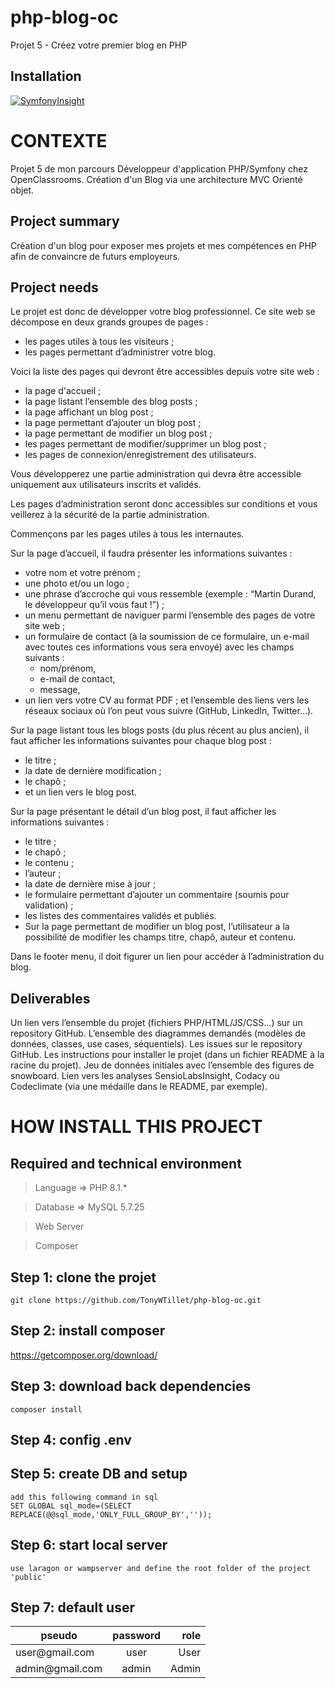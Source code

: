 # php-blog-oc
Projet 5 - Créez votre premier blog en PHP

## Installation

[![SymfonyInsight](https://insight.symfony.com/projects/a0e3f5a7-7381-4945-b1c9-80a4bac98dc0/big.svg)](https://insight.symfony.com/projects/a0e3f5a7-7381-4945-b1c9-80a4bac98dc0)
# CONTEXTE
Projet 5 de mon parcours Développeur d'application PHP/Symfony chez OpenClassrooms.
Création d'un Blog via une architecture MVC Orienté objet.

## Project summary
Création d'un blog pour exposer mes projets et mes compétences en PHP afin de convaincre de futurs employeurs.
## Project needs
Le projet est donc de développer votre blog professionnel. Ce site web se décompose en deux grands groupes de pages :

- les pages utiles à tous les visiteurs ;
- les pages permettant d’administrer votre blog.

Voici la liste des pages qui devront être accessibles depuis votre site web :

- la page d'accueil ;
- la page listant l’ensemble des blog posts ;
- la page affichant un blog post ;
- la page permettant d’ajouter un blog post ;
- la page permettant de modifier un blog post ;
- les pages permettant de modifier/supprimer un blog post ;
- les pages de connexion/enregistrement des utilisateurs.

Vous développerez une partie administration qui devra être accessible uniquement aux utilisateurs inscrits et validés.

Les pages d’administration seront donc accessibles sur conditions et vous veillerez à la sécurité de la partie administration.

Commençons par les pages utiles à tous les internautes.

Sur la page d’accueil, il faudra présenter les informations suivantes :

- votre nom et votre prénom ;
- une photo et/ou un logo ;
- une phrase d’accroche qui vous ressemble (exemple : “Martin Durand, le développeur qu’il vous faut !”) ;
- un menu permettant de naviguer parmi l’ensemble des pages de votre site web ;
- un formulaire de contact (à la soumission de ce formulaire, un e-mail avec toutes ces informations vous sera envoyé) avec les champs suivants :
  - nom/prénom,
  - e-mail de contact,
  - message,
- un lien vers votre CV au format PDF ;
et l’ensemble des liens vers les réseaux sociaux où l’on peut vous suivre (GitHub, LinkedIn, Twitter…).

Sur la page listant tous les blogs posts (du plus récent au plus ancien), il faut afficher les informations suivantes pour chaque blog post :

- le titre ;
- la date de dernière modification ;
- le chapô ; 
- et un lien vers le blog post.

Sur la page présentant le détail d’un blog post, il faut afficher les informations suivantes :

- le titre ;
- le chapô ;
- le contenu ;
- l’auteur ;
- la date de dernière mise à jour ;
- le formulaire permettant d’ajouter un commentaire (soumis pour validation) ;
- les listes des commentaires validés et publiés.
- Sur la page permettant de modifier un blog post, l’utilisateur a la possibilité de modifier les champs titre, chapô, auteur et contenu.

Dans le footer menu, il doit figurer un lien pour accéder à l’administration du blog.
## Deliverables
Un lien vers l’ensemble du projet (fichiers PHP/HTML/JS/CSS…) sur un repository GitHub.
L’ensemble des diagrammes demandés (modèles de données, classes, use cases, séquentiels).
Les issues sur le repository GitHub.
Les instructions pour installer le projet (dans un fichier README à la racine du projet).
Jeu de données initiales avec l’ensemble des figures de snowboard.
Lien vers les analyses SensioLabsInsight, Codacy ou Codeclimate (via une médaille dans le README, par exemple).

# HOW INSTALL THIS PROJECT

## Required and technical environment
> Language => PHP 8.1.*

> Database => MySQL 5.7.25

> Web Server

> Composer


## Step 1: clone the projet
    git clone https://github.com/TonyWTillet/php-blog-oc.git

## Step 2: install composer
https://getcomposer.org/download/

## Step 3: download back dependencies
    composer install

## Step 4: config .env

## Step 5: create DB and setup
    add this following command in sql 
    SET GLOBAL sql_mode=(SELECT REPLACE(@@sql_mode,'ONLY_FULL_GROUP_BY',''));


## Step 6: start local server
    use laragon or wampserver and define the root folder of the project 'public'

## Step 7: default user
<table>
    <thead>
        <tr>
            <th>pseudo</th>
            <th align="center">password</th>
            <th align="right">role</th>
        </tr>
    </thead>
    <tbody>
        <tr>
            <td>user@gmail.com</td>
            <td align="center">user</td>
            <td align="right">User</td>
        </tr>
        <tr>
            <td>admin@gmail.com</td>
            <td align="center">admin</td>
            <td align="right">Admin</td>
        </tr>
    </tbody>
</table>

